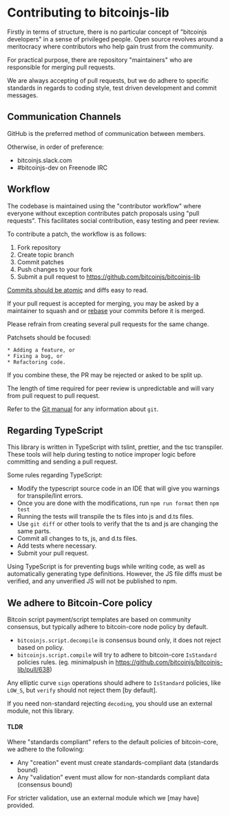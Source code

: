 
[//]: # (This is partially derived from https://github.com/bitcoin/bitcoin/blob/6579d80572d2d33aceabbd3db45a6a9f809aa5e3/CONTRIBUTING.md)

# Contributing to bitcoinjs-lib
Firstly in terms of structure, there is no particular concept of "bitcoinjs developers" in a sense of privileged people.
Open source revolves around a meritocracy where contributors who help gain trust from the community.

For practical purpose, there are repository "maintainers" who are responsible for merging pull requests.

We are always accepting of pull requests, but we do adhere to specific standards in regards to coding style, test driven development and commit messages.


## Communication Channels
GitHub is the preferred method of communication between members.

Otherwise, in order of preference:
* bitcoinjs.slack.com
* #bitcoinjs-dev on Freenode IRC


## Workflow
The codebase is maintained using the "contributor workflow" where everyone without exception contributes patch proposals using "pull requests".
This facilitates social contribution, easy testing and peer review.

To contribute a patch, the workflow is as follows:

  1. Fork repository
  1. Create topic branch
  1. Commit patches
  1. Push changes to your fork
  1. Submit a pull request to https://github.com/bitcoinjs/bitcoinjs-lib

[Commits should be atomic](https://en.wikipedia.org/wiki/Atomic_commit#Atomic_commit_convention) and diffs easy to read.

If your pull request is accepted for merging, you may be asked by a maintainer to squash and or [rebase](https://git-scm.com/docs/git-rebase) your commits before it is merged.

Please refrain from creating several pull requests for the same change.

Patchsets should be focused:

	* Adding a feature, or
	* Fixing a bug, or
	* Refactoring code.

If you combine these, the PR may be rejected or asked to be split up.

The length of time required for peer review is unpredictable and will vary from pull request to pull request.

Refer to the [Git manual](https://git-scm.com/doc) for any information about `git`.


## Regarding TypeScript
This library is written in TypeScript with tslint, prettier, and the tsc transpiler. These tools will help during testing to notice improper logic before committing and sending a pull request.

Some rules regarding TypeScript:

* Modify the typescript source code in an IDE that will give you warnings for transpile/lint errors.
* Once you are done with the modifications, run `npm run format` then `npm test`
* Running the tests will transpile the ts files into js and d.ts files.
* Use `git diff` or other tools to verify that the ts and js are changing the same parts.
* Commit all changes to ts, js, and d.ts files.
* Add tests where necessary.
* Submit your pull request.

Using TypeScript is for preventing bugs while writing code, as well as automatically generating type definitions. However, the JS file diffs must be verified, and any unverified JS will not be published to npm.


## We adhere to Bitcoin-Core policy
Bitcoin script payment/script templates are based on community consensus,  but typically adhere to bitcoin-core node policy by default.

- `bitcoinjs.script.decompile` is consensus bound only,  it does not reject based on policy.
- `bitcoinjs.script.compile` will try to adhere to bitcoin-core `IsStandard` policies rules. (eg. minimalpush in https://github.com/bitcoinjs/bitcoinjs-lib/pull/638)

Any elliptic curve `sign` operations should adhere to `IsStandard` policies, like `LOW_S`, but `verify` should not reject them [by default].

If you need non-standard rejecting `decoding`, you should use an external module,  not this library.

#### TLDR
Where "standards compliant" refers to the default policies of bitcoin-core,  we adhere to the following:
- Any "creation" event must create standards-compliant data (standards bound)
- Any "validation" event must allow for non-standards compliant data (consensus bound)

For stricter validation,  use an external module which we [may have] provided.
